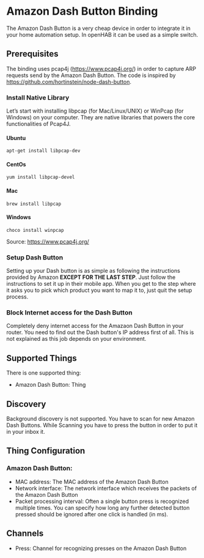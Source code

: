 # Amazon Dash Button Binding

The Amazon Dash Button is a very cheap device in order to integrate it in your home automation setup. In openHAB it can be used as a simple switch.

## Prerequisites
The binding uses pcap4j (https://www.pcap4j.org/) in order to capture ARP requests send by the Amazon Dash Button. The code is inspired by https://github.com/hortinstein/node-dash-button.


### Install Native Library
Let’s start with installing libpcap (for Mac/Linux/UNIX) or WinPcap (for Windows) on your computer. They are native libraries that powers the core functionalities of Pcap4J.
#### Ubuntu
```
apt-get install libpcap-dev
```
#### CentOs
```
yum install libpcap-devel
```
#### Mac
```
brew install libpcap
```

#### Windows
```
choco install winpcap
```

Source: https://www.pcap4j.org/

### Setup Dash Button
Setting up your Dash button is as simple as following the instructions provided by Amazon **EXCEPT FOR THE LAST STEP**. Just follow the instructions to set it up in their mobile app. When you get to the step where it asks you to pick which product you want to map it to, just quit the setup process.

### Block Internet access for the Dash Button
Completely deny internet access for the Amazaon Dash Button in your router. You need to find out the Dash button's IP address first of all. This is not explained as this job depends on your environment.


## Supported Things
There is one supported thing:
* Amazon Dash Button: Thing 

## Discovery
Background discovery is not supported.
You have to scan for new Amazon Dash Buttons. While Scanning you have to press the button in order to put it in your inbox it.

## Thing Configuration
### Amazon Dash Button:
* MAC address: The MAC address of the Amazon Dash Button
* Network interface: The network interface which receives the packets of the Amazon Dash Button
* Packet processing interval: Often a single button press is recognized multiple times. You can specify how long any further detected button pressed should be ignored after one click is handled (in ms).

## Channels
* Press: Channel for recognizing presses on the Amazon Dash Button
